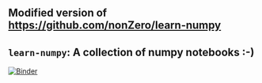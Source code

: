## Modified version of https://github.com/nonZero/learn-numpy

## `learn-numpy`: A collection of numpy  notebooks :-)

[![Binder](https://mybinder.org/badge_logo.svg)](https://mybinder.org/v2/gh/nonZero/learn-numpy/master)
